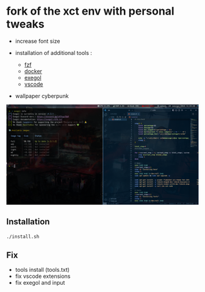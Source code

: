 # fork of the xct env with personal tweaks
- increase font size
- installation of additional tools :
  - [fzf](https://github.com/junegunn/fzf)
  - [docker](https://www.docker.com/)
  - [exegol](https://github.com/ThePorgs/Exegol)
  - [vscode](https://code.visualstudio.com/)

- wallpaper cyberpunk

![image](env.jpg)

## Installation

```
./install.sh
```

## Fix
- tools install (tools.txt)
- fix vscode extensions
- fix exegol and input
